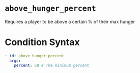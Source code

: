 # `above_hunger_percent`

Requires a player to be above a certain % of their max hunger

# Condition Syntax
```yaml
- id: above_hunger_percent
  args:
    percent: 50 # The minimum percent
```
